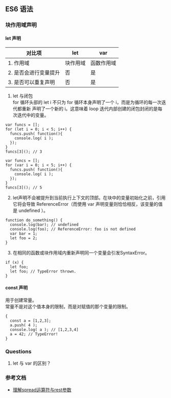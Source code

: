 ## ES6 语法

### 块作用域声明

#### let 声明
| 对比项 | let | var |
| ------ | --- | --- |
| 1. 作用域 | 块作用域 | 函数作用域 |
| 2. 是否会进行变量提升 | 否 | 是 |
| 3. 是否可以重复声明 | 否 | 是 |

1. let 与闭包  
for 循环头部的 let i 不只为 for 循环本身声明了一个 i，而是为循环的每一次迭代都重新
声明了一个新的 i。这意味着 loop 迭代内部创建的闭包封闭的是每次迭代中的变量。
```
var funcs = [];
for (let i = 0; i < 5; i++) {
  funcs.push( function(){
    console.log( i );
  });
}
funcs[3](); // 3

var funcs = [];
for (var i = 0; i < 5; i++) {
  funcs.push( function(){
    console.log( i );
  });
}
funcs[3](); // 5
```

2. let声明不会被提升到当前执行上下文的顶部。在块中的变量初始化之前，引用它将会导致 ReferenceError（而使用 var 声明变量则恰恰相反，该变量的值是 undefined ）。
```
function do_something() {
  console.log(bar); // undefined
  console.log(foo); // ReferenceError: foo is not defined
  var bar = 1;
  let foo = 2;
}
```

3. 在相同的函数或块作用域内重新声明同一个变量会引发SyntaxError。
```
if (x) {
  let foo;
  let foo; // TypeError thrown.
}
```

#### const 声明
用于创建常量。  
常量不是对这个值本身的限制，而是对赋值的那个变量的限制。
```
{
  const a = [1,2,3];
  a.push( 4 );
  console.log( a ); // [1,2,3,4]
  a = 42; // TypeError!
}
```




### Questions
1. let 与 var 的区别？

### 参考文档
- [理解spread运算符与rest参数](https://www.cnblogs.com/tugenhua0707/p/7476625.html)
